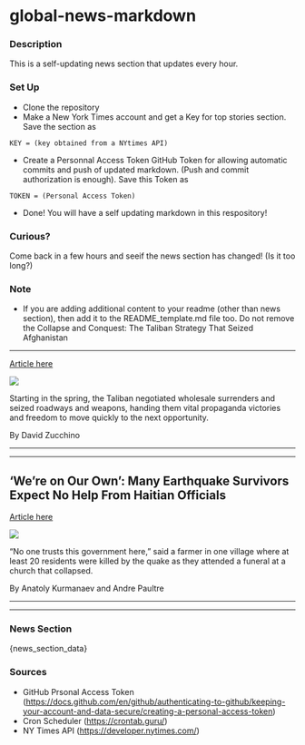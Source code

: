 # global-news-markdown

### Description 
This is a self-updating news section that updates every hour.

### Set Up 
* Clone the repository
* Make a New York Times account and get a Key for top stories section. Save the section as 
 ```
 KEY = (key obtained from a NYtimes API)
 ```
*  Create a Personnal Access Token GitHub Token for allowing automatic commits and push of updated markdown. (Push and commit authorization is enough). Save this Token as 
```
TOKEN = (Personal Access Token)
```
* Done! You will have a self updating markdown in this respository!

### Curious?
Come back in a few hours and seeif the news section has changed! (Is it too long?)

### Note
* If you are adding additional content to your readme (other than news section), then add it to the README_template.md file too. Do not remove the Collapse and Conquest: The Taliban Strategy That Seized Afghanistan
-------------------------------------------------------------------

[Article here](https://www.nytimes.com/2021/08/18/world/asia/taliban-victory-strategy-afghanistan.html)

[![](https://static01.nyt.com/images/2021/08/18/world/00taliban-01/00taliban-01-superJumbo.jpg)](https://www.nytimes.com/2021/08/18/world/asia/taliban-victory-strategy-afghanistan.html)

Starting in the spring, the Taliban negotiated wholesale surrenders and seized roadways and weapons, handing them vital propaganda victories and freedom to move quickly to the next opportunity.

By David Zucchino

* * *

* * *

‘We’re on Our Own’: Many Earthquake Survivors Expect No Help From Haitian Officials
-----------------------------------------------------------------------------------

[Article here](https://www.nytimes.com/2021/08/18/world/americas/haiti-quake-aid.html)

[![](https://static01.nyt.com/images/2021/08/18/world/18haiti2/merlin_193391748_9a400686-ad00-4723-822c-71b0d4ca0cb7-superJumbo.jpg)](https://www.nytimes.com/2021/08/18/world/americas/haiti-quake-aid.html)

“No one trusts this government here,” said a farmer in one village where at least 20 residents were killed by the quake as they attended a funeral at a church that collapsed.

By Anatoly Kurmanaev and Andre Paultre

* * *

* * *

### News Section 
{news_section_data}


### Sources 
* GitHub Prsonal Access Token (https://docs.github.com/en/github/authenticating-to-github/keeping-your-account-and-data-secure/creating-a-personal-access-token)
* Cron Scheduler (https://crontab.guru/)
* NY Times API (https://developer.nytimes.com/)
